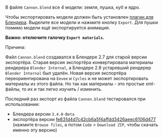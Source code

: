В файле `Cannon.blend` все 4 модели: земля, пушка, куб и ядро.

Чтобы экспортировать модели должен быть установлен [плагин для Блендера](https://github.com/urho3d-tools/blender-exporter).
Выделите все модели и нажмите кнопку `Export`. Для пушки помимо модели ещё экспортируется анимация.

**Важно: отключите галочку `Export materials`.**

Причина:

Файл `Cannon.blend` создавался в Блендере 2.7 для старой версии экспортёра. Старая версия экспортёра конвертировала материалы рендерера `Blender Internal`,
а Блендере 2.8 устаревший рендерер `Blender Internal` был удалён.
Новая версия экспортёра переориентирована на `Eevee` и `Cycles` и не может экспортировать материалы из этого файла.
Но так как материалы - это простые xml-файлы, то их и так легко изучить / изменить.

Последний раз экспорт из файла `Cannon.blend` тестировался при использовании:
- Блендера версии `3.4.0-Beta`
- экспортёра версии [fe831d4d7c42cb6a5f4affdd3426aeec6106d477](https://github.com/urho3d-tools/blender-exporter/commit/fe831d4d7c42cb6a5f4affdd3426aeec6106d477)
(нажмите `Browse files`, а потом `Code` > `Download ZIP`, чтобы скачать именно эту версию)

